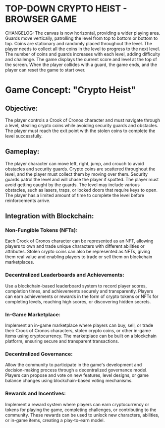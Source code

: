 
# TOP-DOWN CRYPTO HEIST - BROWSER GAME 

CHANGELOG: 
The canvas is now horizontal, providing a wider playing area.
Guards move vertically, patrolling the level from top to bottom or bottom to top.
Coins are stationary and randomly placed throughout the level.
The player needs to collect all the coins in the level to progress to the next level.
The number of coins and guards increases with each level, adding difficulty and challenge.
The game displays the current score and level at the top of the screen.
When the player collides with a guard, the game ends, and the player can reset the game to start over.



# Game Concept: "Crypto Heist"
## Objective:

The player controls a Crook of Cronos character and must navigate through a level, stealing crypto coins while avoiding security guards and obstacles.
The player must reach the exit point with the stolen coins to complete the level successfully.

## Gameplay:

The player character can move left, right, jump, and crouch to avoid obstacles and security guards.
Crypto coins are scattered throughout the level, and the player must collect them by moving over them.
Security guards patrol the level and will chase the player if spotted. The player must avoid getting caught by the guards.
The level may include various obstacles, such as lasers, traps, or locked doors that require keys to open.
The player has a limited amount of time to complete the level before reinforcements arrive.

## Integration with Blockchain:

### Non-Fungible Tokens (NFTs):

Each Crook of Cronos character can be represented as an NFT, allowing players to own and trade unique characters with different abilities or attributes.
Stolen crypto coins can also be represented as NFTs, giving them real value and enabling players to trade or sell them on blockchain marketplaces.


### Decentralized Leaderboards and Achievements:

Use a blockchain-based leaderboard system to record player scores, completion times, and achievements securely and transparently.
Players can earn achievements or rewards in the form of crypto tokens or NFTs for completing levels, reaching high scores, or discovering hidden secrets.


### In-Game Marketplace:

Implement an in-game marketplace where players can buy, sell, or trade their Crook of Cronos characters, stolen crypto coins, or other in-game items using cryptocurrency.
The marketplace can be built on a blockchain platform, ensuring secure and transparent transactions.


### Decentralized Governance:

Allow the community to participate in the game's development and decision-making process through a decentralized governance model.
Players can propose and vote on new features, level designs, or game balance changes using blockchain-based voting mechanisms.


### Rewards and Incentives:

Implement a reward system where players can earn cryptocurrency or tokens for playing the game, completing challenges, or contributing to the community.
These rewards can be used to unlock new characters, abilities, or in-game items, creating a play-to-earn model.